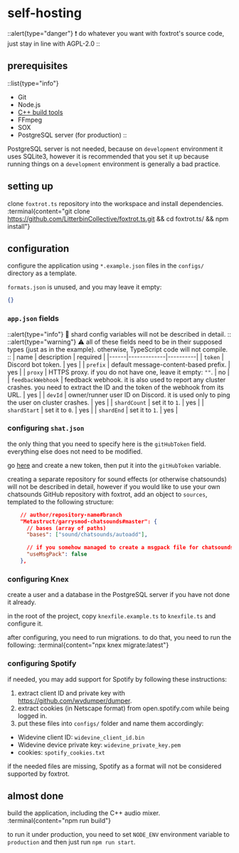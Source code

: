 # self-hosting
::alert{type="danger"}
❗ do whatever you want with foxtrot's source code, just stay in line with AGPL-2.0
::

## prerequisites
::list{type="info"}
- Git
- Node.js
- [C++ build tools](https://github.com/nodejs/node-gyp#installation)
- FFmpeg
- SOX
- PostgreSQL server (for production)
::

PostgreSQL server is not needed, because on `development` environment it uses SQLite3, however it
is recommended that you set it up because running things on a `development` environment is generally
a bad practice.

## setting up
clone `foxtrot.ts` repository into the workspace and install dependencies.
:terminal{content="git clone https://github.com/LitterbinCollective/foxtrot.ts.git && cd foxtrot.ts/ && npm install"}

## configuration
configure the application using `*.example.json` files in the `configs/` directory as a template.

`formats.json` is unused, and you may leave it empty:
```json
{}
```

### `app.json` fields
::alert{type="info"}
🫠 shard config variables will not be described in detail.
::
::alert{type="warning"}
⚠️ all of these fields need to be in their supposed types (just as in the example). otherwise, TypeScript code will not compile.
::
| name | description | required |
|------|-------------|----------|
| `token`           | Discord bot token.                                                                                                                     | yes |
| `prefix`          | default message-content-based prefix.                                                                                                  | yes |
| `proxy`           | HTTPS proxy. if you do not have one, leave it empty: `""`.                                                                             | no  |
| `feedbackWebhook` | feedback webhook. it is also used to report any cluster crashes. you need to extract the ID and the token of the webhook from its URL. | yes |
| `devId`           | owner/runner user ID on Discord. it is used only to ping the user on cluster crashes.                                                  | yes |
| `shardCount`      | set it to `1`.                                                                                                                         | yes |
| `shardStart`      | set it to `0`.                                                                                                                         | yes |
| `shardEnd`        | set it to `1`.                                                                                                                         | yes |

### configuring `shat.json`
the only thing that you need to specify here is the `gitHubToken` field. everything else does not need to be modified.

go [here](https://github.com/settings/tokens) and create a new token, then put it into the `gitHubToken` variable.

creating a separate repository for sound effects (or otherwise chatsounds) will not be described in detail, however if
you would like to use your own chatsounds GitHub repository with foxtrot, add an object to `sources`, templated to the
following structure:
```json
    // author/repository-name#branch
    "Metastruct/garrysmod-chatsounds#master": {
      // bases (array of paths)
      "bases": ["sound/chatsounds/autoadd"],

      // if you somehow managed to create a msgpack file for chatsounds
      "useMsgPack": false
    },
```

### configuring Knex
create a user and a database in the PostgreSQL server if you have not done it already.

in the root of the project, copy `knexfile.example.ts` to `knexfile.ts` and configure it.

after configuring, you need to run migrations. to do that, you need to run the following:
:terminal{content="npx knex migrate:latest"}

### configuring Spotify
if needed, you may add support for Spotify by following these instructions:
1. extract client ID and private key with https://github.com/wvdumper/dumper.
2. extract cookies (in Netscape format) from open.spotify.com while being logged in.
3. put these files into `configs/` folder and name them accordingly:
  * Widevine client ID: `widevine_client_id.bin`
  * Widevine device private key: `widevine_private_key.pem`
  * cookies: `spotify_cookies.txt`

if the needed files are missing, Spotify as a format will not be considered
supported by foxtrot.

## almost done
build the application, including the C++ audio mixer.
:terminal{content="npm run build"}

to run it under production, you need to set `NODE_ENV` environment variable to `production` and then just run
`npm run start`.